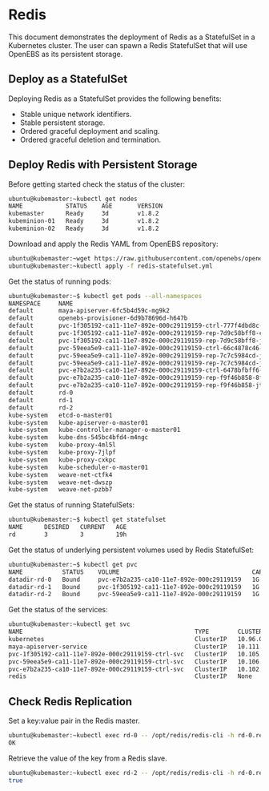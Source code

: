 # Redis

This document demonstrates the deployment of Redis as a StatefulSet in a Kubernetes cluster. The user can spawn a Redis StatefulSet that will use OpenEBS as its persistent storage.

## Deploy as a StatefulSet

Deploying Redis as a StatefulSet provides the following benefits:

- Stable unique network identifiers.
- Stable persistent storage.
- Ordered graceful deployment and scaling.
- Ordered graceful deletion and termination.

## Deploy Redis with Persistent Storage

Before getting started check the status of the cluster:

```bash
ubuntu@kubemaster:~kubectl get nodes
NAME            STATUS    AGE       VERSION
kubemaster      Ready     3d        v1.8.2
kubeminion-01   Ready     3d        v1.8.2
kubeminion-02   Ready     3d        v1.8.2

```

Download and apply the Redis YAML from OpenEBS repository:

```bash
ubuntu@kubemaster:~wget https://raw.githubusercontent.com/openebs/openebs/master/k8s/demo/redis/redis-statefulset.yml
ubuntu@kubemaster:~kubectl apply -f redis-statefulset.yml

```

Get the status of running pods:

```bash
ubuntu@kubemaster:~$ kubectl get pods --all-namespaces
NAMESPACE     NAME                                                             READY     STATUS    RESTARTS   AGE
default       maya-apiserver-6fc5b4d59c-mg9k2                                  1/1       Running   0          6d
default       openebs-provisioner-6d9b78696d-h647b                             1/1       Running   0          6d
default       pvc-1f305192-ca11-11e7-892e-000c29119159-ctrl-777f4dbd8c-znd7k   1/1       Running   0          19h
default       pvc-1f305192-ca11-11e7-892e-000c29119159-rep-7d9c58bff8-ch6xw    1/1       Running   0          19h
default       pvc-1f305192-ca11-11e7-892e-000c29119159-rep-7d9c58bff8-jnpzn    1/1       Running   0          19h
default       pvc-59eea5e9-ca11-11e7-892e-000c29119159-ctrl-66c4878c46-mjlzl   1/1       Running   0          19h
default       pvc-59eea5e9-ca11-11e7-892e-000c29119159-rep-7c7c5984cd-jb9f6    1/1       Running   0          19h
default       pvc-59eea5e9-ca11-11e7-892e-000c29119159-rep-7c7c5984cd-jml24    1/1       Running   0          19h
default       pvc-e7b2a235-ca10-11e7-892e-000c29119159-ctrl-6478bfbff6-95gm5   1/1       Running   0          19h
default       pvc-e7b2a235-ca10-11e7-892e-000c29119159-rep-f9f46b858-8fmt4     1/1       Running   0          19h
default       pvc-e7b2a235-ca10-11e7-892e-000c29119159-rep-f9f46b858-jt25r     1/1       Running   0          19h
default       rd-0                                                             1/1       Running   0          19h
default       rd-1                                                             1/1       Running   0          19h
default       rd-2                                                             1/1       Running   0          19h
kube-system   etcd-o-master01                                                  1/1       Running   0          6d
kube-system   kube-apiserver-o-master01                                        1/1       Running   0          6d
kube-system   kube-controller-manager-o-master01                               1/1       Running   0          6d
kube-system   kube-dns-545bc4bfd4-m4ngc                                        3/3       Running   0          6d
kube-system   kube-proxy-4ml5l                                                 1/1       Running   0          6d
kube-system   kube-proxy-7jlpf                                                 1/1       Running   0          6d
kube-system   kube-proxy-cxkpc                                                 1/1       Running   0          6d
kube-system   kube-scheduler-o-master01                                        1/1       Running   0          6d
kube-system   weave-net-ctfk4                                                  2/2       Running   0          6d
kube-system   weave-net-dwszp                                                  2/2       Running   0          6d
kube-system   weave-net-pzbb7                                                  2/2       Running   0          6d

```

Get the status of running StatefulSets:

```bash
ubuntu@kubemaster:~$ kubectl get statefulset
NAME      DESIRED   CURRENT   AGE
rd        3         3         19h

```

Get the status of underlying persistent volumes used by Redis StatefulSet:

```bash
ubuntu@kubemaster:~$ kubectl get pvc
NAME           STATUS    VOLUME                                     CAPACITY   ACCESS MODES   STORAGECLASS    AGE
datadir-rd-0   Bound     pvc-e7b2a235-ca10-11e7-892e-000c29119159   1G         RWO            openebs-redis   19h
datadir-rd-1   Bound     pvc-1f305192-ca11-11e7-892e-000c29119159   1G         RWO            openebs-redis   19h
datadir-rd-2   Bound     pvc-59eea5e9-ca11-11e7-892e-000c29119159   1G         RWO            openebs-redis   19h

```

Get the status of the services:

```bash
ubuntu@kubemaster:~kubectl get svc
NAME                                                TYPE        CLUSTER-IP       EXTERNAL-IP   PORT(S)             AGE
kubernetes                                          ClusterIP   10.96.0.1        <none>        443/TCP             6d
maya-apiserver-service                              ClusterIP   10.111.26.252    <none>        5656/TCP            6d
pvc-1f305192-ca11-11e7-892e-000c29119159-ctrl-svc   ClusterIP   10.105.218.103   <none>        3260/TCP,9501/TCP   19h
pvc-59eea5e9-ca11-11e7-892e-000c29119159-ctrl-svc   ClusterIP   10.106.116.112   <none>        3260/TCP,9501/TCP   19h
pvc-e7b2a235-ca10-11e7-892e-000c29119159-ctrl-svc   ClusterIP   10.102.32.23     <none>        3260/TCP,9501/TCP   19h
redis                                               ClusterIP   None             <none>        6379/TCP            19h

```

## Check Redis Replication

Set a key:value pair in the Redis master.

```bash
ubuntu@kubemaster:~kubectl exec rd-0 -- /opt/redis/redis-cli -h rd-0.redis SET replicated:test true
OK

```

Retrieve the value of the key from a Redis slave.

```bash
ubuntu@kubemaster:~kubectl exec rd-2 -- /opt/redis/redis-cli -h rd-0.redis GET replicated:test
true

```